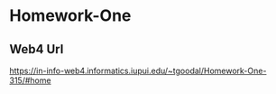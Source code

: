 # Homework-One

## Web4 Url
https://in-info-web4.informatics.iupui.edu/~tgoodal/Homework-One-315/#home
 
